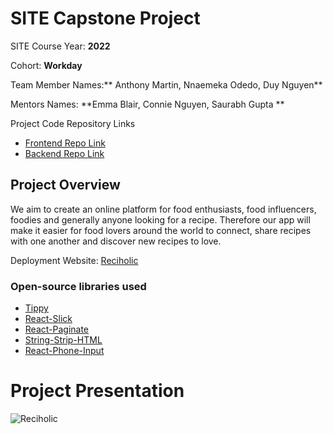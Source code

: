 # SITE Capstone Project

SITE Course Year: **2022**

Cohort: **Workday**

Team Member Names:** Anthony Martin, Nnaemeka Odedo, Duy Nguyen**

Mentors Names: **Emma Blair, Connie Nguyen, Saurabh Gupta **

Project Code Repository Links

* [Frontend Repo Link](https://github.com/the-brigadee/Reciholic/tree/main/capstone-ui)
* [Backend Repo Link](https://github.com/the-brigadee/Reciholic/tree/main/capstone-api)

## Project Overview

We aim to create an online platform for food enthusiasts, food influencers, foodies and generally anyone looking for a recipe. Therefore our app will make it easier for food lovers around the world to connect, share recipes with one another and discover new recipes to love.

Deployment Website: [Reciholic](https://reciholic.surge.sh)

### Open-source libraries used
* [Tippy](https://atomiks.github.io/tippyjs)
* [React-Slick](https://www.npmjs.com/package/react-slick)
* [React-Paginate](https://www.npmjs.com/package/react-paginate)
* [String-Strip-HTML](https://www.npmjs.com/package/string-strip-html)
* [React-Phone-Input](https://www.npmjs.com/package/react-phone-input-2)

# Project Presentation

![Reciholic](https://user-images.githubusercontent.com/54002497/184470717-efb285ab-e4a4-4d37-a68e-e74be6aba089.gif)
